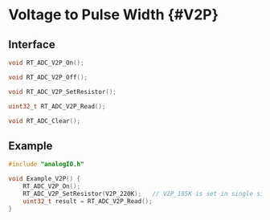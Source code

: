 # Voltage to Pulse Width    {#V2P}

## Interface

```C
void RT_ADC_V2P_On();

void RT_ADC_V2P_Off();

void RT_ADC_V2P_SetResistor();

uint32_t RT_ADC_V2P_Read();

void RT_ADC_Clear();
```

## Example

```C
#include "analogIO.h"

void Example_V2P() {
    RT_ADC_V2P_On();
    RT_ADC_V2P_SetResistor(V2P_220K);   // V2P_185K is set in single side mode of the amplifier.
    uint32_t result = RT_ADC_V2P_Read();
}
```
